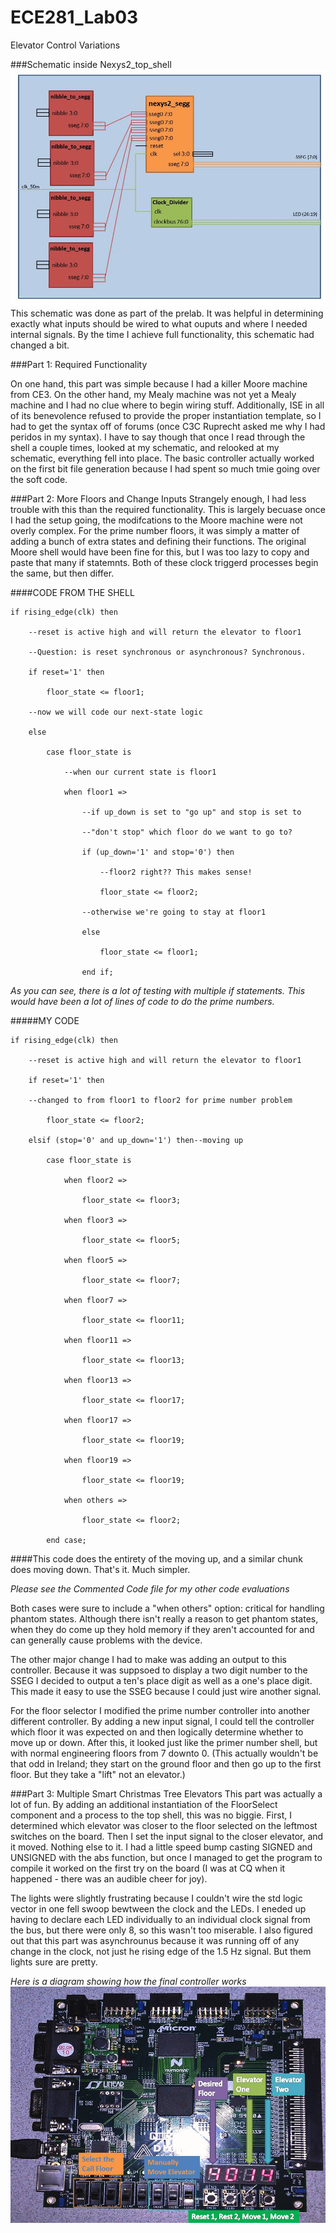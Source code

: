 ECE281_Lab03
============

Elevator Control Variations

###Schematic inside Nexys2_top_shell
![alt text](https://github.com/byarbrough/ECE281_Lab03/blob/master/Inside_top_shell.jpg?raw=true "Inner Schematic")
This schematic was done as part of the prelab. It was helpful in determining exactly what inputs should be wired to what ouputs and where I needed internal signals. By the time I achieve full functionality, this schematic had changed a bit.

###Part 1: Required Functionality

On one hand, this part was simple because I had a killer Moore machine from CE3. On the other hand, my Mealy machine was not yet a Mealy machine and I had no clue where to begin wiring stuff. Additionally, ISE in all of its benevolence refused to provide the proper instantiation template, so I had to get the syntax off of forums (once C3C Ruprecht asked me why I had peridos in my syntax). I have to say though that once I read through the shell a couple times, looked at my schematic, and relooked at my schematic, everything fell into place. The basic controller actually worked on the first bit file generation because I had spent so much tmie going over the soft code.

###Part 2: More Floors and Change Inputs
Strangely enough, I had less trouble with this than the required functionality. This is largely becuase once I had the setup going, the modifcations to the Moore machine were not overly complex. For the prime number floors, it was simply a matter of adding a bunch of extra states and defining their functions. The original Moore shell would have been fine for this, but I was too lazy to copy and paste that many if statemnts. Both of these clock triggerd processes begin the same, but then differ.

####CODE FROM THE SHELL


	if rising_edge(clk) then

		--reset is active high and will return the elevator to floor1
		
		--Question: is reset synchronous or asynchronous? Synchronous.
		
		if reset='1' then
		
			floor_state <= floor1;
			
		--now we will code our next-state logic
		
		else
		
			case floor_state is
			
				--when our current state is floor1
				
				when floor1 =>
				
					--if up_down is set to "go up" and stop is set to
					
					--"don't stop" which floor do we want to go to?
					
					if (up_down='1' and stop='0') then 
					
						--floor2 right?? This makes sense!
						
						floor_state <= floor2;
						
					--otherwise we're going to stay at floor1
					
					else
					
						floor_state <= floor1;
						
					end if;

_As you can see, there is a lot of testing with multiple if statements. This would have been a lot of lines of code to do the prime numbers._

#####MY CODE


	if rising_edge(clk) then
	
		--reset is active high and will return the elevator to floor1
		
		if reset='1' then
		
		--changed to from floor1 to floor2 for prime number problem
		
			floor_state <= floor2;
			
		elsif (stop='0' and up_down='1') then--moving up
		
			case floor_state is
			
				when floor2 =>
				
					floor_state <= floor3;
					
				when floor3 =>
				
					floor_state <= floor5;
					
				when floor5 =>
				
					floor_state <= floor7;
					
				when floor7 =>
				
					floor_state <= floor11;
					
				when floor11 =>
				
					floor_state <= floor13;
					
				when floor13 =>
				
					floor_state <= floor17;
					
				when floor17 =>
				
					floor_state <= floor19;
					
				when floor19 =>
				
					floor_state <= floor19;
					
				when others =>
				
					floor_state <= floor2;
					
			end case;
			
####This code does the entirety of the moving up, and a similar chunk does moving down. That's it. Much simpler.

_Please see the Commented Code file for my other code evaluations_

Both cases were sure to include a "when others" option: critical for handling phantom states. Although there isn't really a reason to get phantom states, when they do come up they hold memory if they aren't accounted for and can generally cause problems with the device.

The other major change I had to make was adding an output to this controller. Because it was suppsoed to display a two digit number to the SSEG I decided to output a ten's place digit as well as a one's place digit. This made it easy to use the SSEG because I could just wire another signal.

For the floor selector I modified the prime number controller into another different controller. By adding a new input signal, I could tell the controller which floor it was expected on and then logically determine whether to move up or down. After this, it looked just like the primer number shell, but with normal engineering floors from 7 downto 0. (This actually wouldn't be that odd in Ireland; they start on the ground floor and then go up to the first floor. But they take a "lift" not an elevator.)

###Part 3: Multiple Smart Christmas Tree Elevators
This part was actually a lot of fun. By adding an additional instantiation of the FloorSelect component and a process to the top shell, this was no biggie. First, I determined which elevator was closer to the floor selected on the leftmost switches on the board. Then I set the input signal to the closer elevator, and it moved. Nothing else to it. I had a little speed bump casting SIGNED and UNSIGNED with the abs function, but once I managed to get the program to compile it worked on the first try on the board (I was at CQ when it happened - there was an audible cheer for joy).

The lights were slightly frustrating because I couldn't wire the std logic vector in one fell swoop bewtween the clock and the LEDs. I eneded up having to declare each LED individually to an individual clock signal from the bus, but there were only 8, so this wasn't too miserable. I also figured out that this part was asynchrounus because it was running off of any change in the clock, not just he rising edge of the 1.5 Hz signal. But them lights sure are pretty.

_Here is a diagram showing how the final controller works_
![alt text](https://github.com/byarbrough/ECE281_Lab03/blob/master/BoardControls.jpg?raw=true "BoardControls.jpg")
